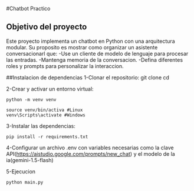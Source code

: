 #Chatbot Practico

## Objetivo del proyecto
Este proyecto implementa un chatbot en Python con una arquitectura modular.
Su proposito es mostrar como organizar un asistente conversacionarl que:
-Use un cliente de modelo de lenguaje para procesar las entradas.
-Mantenga memoria de la conversacion.
-Defina diferentes roles y prompts para personalizar la interaccion.

##Instalacion de dependencias
1-Clonar el repositorio:
    git clone <url-del-repositorio>
    cd <carpeta-donde-se-clono>

2-Crear y activar un entorno virtual:

    python -m venv venv

    source venv/bin/activa #Linux
    venv\Scripts\activate #Windows

3-Instalar las dependencias:

    pip install -r requirements.txt

4-Configurar un archivo .env con variables necesarias como la clave API(https://aistudio.google.com/prompts/new_chat) y el modelo de la ia(gemini-1.5-flash)

5-Ejecucion

    python main.py